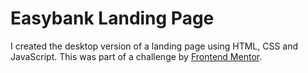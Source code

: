 # Easybank Landing Page
I created the desktop version of a landing page using HTML, CSS and JavaScript. This was part of a challenge by [Frontend Mentor](https://www.frontendmentor.io/challenges).
